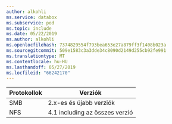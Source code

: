 ```yaml
---
author: alkohli
ms.service: databox
ms.subservice: pod
ms.topic: include
ms.date: 05/22/2019
ms.author: alkohli
ms.openlocfilehash: 7374829554f793bea653e27a879ff3f1408b023a
ms.sourcegitcommit: 509e1583c3a3dde34c8090d2149d255cb92fe991
ms.translationtype: MT
ms.contentlocale: hu-HU
ms.lasthandoff: 05/27/2019
ms.locfileid: "66242170"
---
```

| **Protokollok** | **Verziók** |
| --- | --- |
| SMB |2.x-es és újabb verziók |
| NFS | 4.1 including az összes verzió|
